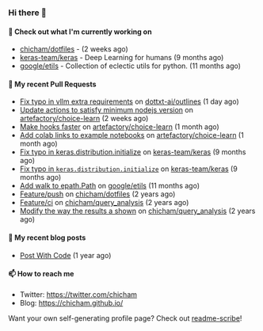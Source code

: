 ### Hi there 👋

#### 👷 Check out what I'm currently working on

- [chicham/dotfiles](https://github.com/chicham/dotfiles) -  (2 weeks ago)
- [keras-team/keras](https://github.com/keras-team/keras) - Deep Learning for humans (9 months ago)
- [google/etils](https://github.com/google/etils) - Collection of eclectic utils for python. (11 months ago)

#### 🔨 My recent Pull Requests

- [Fix typo in vllm extra requirements](https://github.com/dottxt-ai/outlines/pull/1315) on [dottxt-ai/outlines](https://github.com/dottxt-ai/outlines) (1 day ago)
- [Update actions to satisfy minimum nodejs version](https://github.com/artefactory/choice-learn/pull/187) on [artefactory/choice-learn](https://github.com/artefactory/choice-learn) (2 weeks ago)
- [Make hooks faster](https://github.com/artefactory/choice-learn/pull/177) on [artefactory/choice-learn](https://github.com/artefactory/choice-learn) (1 month ago)
- [Add colab links to example notebooks](https://github.com/artefactory/choice-learn/pull/174) on [artefactory/choice-learn](https://github.com/artefactory/choice-learn) (1 month ago)
- [Fix typo in keras.distribution.initialize](https://github.com/keras-team/keras/pull/19201) on [keras-team/keras](https://github.com/keras-team/keras) (9 months ago)
- [Fix typo in `keras.distribution.initialize`](https://github.com/keras-team/keras/pull/19200) on [keras-team/keras](https://github.com/keras-team/keras) (9 months ago)
- [Add walk to epath.Path](https://github.com/google/etils/pull/525) on [google/etils](https://github.com/google/etils) (11 months ago)
- [Feature/push](https://github.com/chicham/dotfiles/pull/7) on [chicham/dotfiles](https://github.com/chicham/dotfiles) (2 years ago)
- [Feature/ci](https://github.com/chicham/query_analysis/pull/5) on [chicham/query_analysis](https://github.com/chicham/query_analysis) (2 years ago)
- [Modify the way the results a shown](https://github.com/chicham/query_analysis/pull/4) on [chicham/query_analysis](https://github.com/chicham/query_analysis) (2 years ago)

#### 📜 My recent blog posts

- [Post With Code](https://chicham.github.io/posts/post-with-code/) (1 year ago)

#### 📫 How to reach me

- Twitter: https://twitter.com/chicham
- Blog: https://chicham.github.io/

Want your own self-generating profile page? Check out [readme-scribe](https://github.com/muesli/readme-scribe)!


